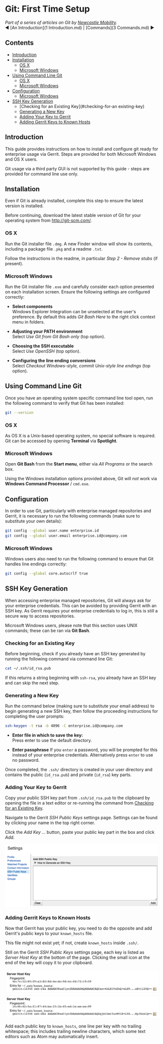 # Git: First Time Setup

*Part of a series of articles on Git by
[Newcastle Mobility](https://github.com/newcastle-mobility).*  
:arrow_backward: [An Introduction](1 Introduction.md) | [Commands](3 Commands.md) :arrow_forward:

## Contents

- [Introduction](#introduction)
- [Installation](#installing-git)
  - [OS X](#os-x)
  - [Microsoft Windows](#microsoft-windows)
- [Using Command Line Git](#using-git)
  - [OS X](#os-x-1)
  - [Microsoft Windows](#microsoft-windows-1)
- [Configuration](#configuration)
  - [Microsoft Windows](#microsoft-windows-2)
- [SSH Key Generation](#ssh-key-generation)
  - [Checking for an Existing Key](#checking-for-an existing-key)
  - [Generating a New Key](#generating-a-new-key)
  - [Adding Your Key to Gerrit](#adding-your-key-to-gerrit)
  - [Adding Gerrit Keys to Known Hosts](#adding-gerrit-keys-to-known-hosts)

## Introduction

This guide provides instructions on how to install and configure git ready for enterprise usage via
Gerrit. Steps are provided for both Microsoft Windows and OS X users.

Git usage via a third party GUI is not supported by this guide - steps are provided for command line
use only.

## Installation

Even if Git is already installed, complete this step to ensure the latest version is installed.

Before continuing, download the latest stable version of Git for your operating system from
http://git-scm.com/.

### OS X

Run the Git installer file `.dmg`. A new Finder window will show its contents, including a package
file `.pkg` and a readme `.txt`.

Follow the instructions in the readme, in particular *Step 2 - Remove stubs* (if present).

### Microsoft Windows

Run the Git installer file `.exe` and carefully consider each option presented on each installation
screen. Ensure the following settings are configured correctly:

- **Select components**  
  Windows Explorer Integration can be unselected at the user's preference. By default this adds
  *Git Bash Here* to the right click context menu in folders.

- **Adjusting your PATH environment**  
  Select *Use Git from Git Bash only* (top option).

- **Choosing the SSH executable**  
  Select *Use OpenSSH* (top option).

- **Configuring the line ending conversions**  
  Select *Checkout Windows-style, commit Unix-style line endings* (top option).

## Using Command Line Git

Once you have an operating system specific command line tool open, run the following command to
verify that Git has been installed:

```bash
git --version
```

### OS X

As OS X is a Unix-based operating system, no special software is required. Git can be accessed by
opening **Terminal** via **Spotlight**.

### Microsoft Windows

Open **Git Bash** from the **Start menu**, either via *All Programs* or the search box.

Using the Windows installation options provided above, Git will *not* work via
**Windows Command Processor** / `cmd.exe`.

## Configuration

In order to use Git, particularly with enterprise managed repositories and Gerrit, it is necessary
to run the following commands (make sure to substitute your own details):

```bash
git config --global user.name enterprise.id
git config --global user.email enterprise.id@company.com
```

### Microsoft Windows

Windows users also need to run the following command to ensure that Git handles line endings
correctly:

```bash
git config --global core.autocrlf true
```

## SSH Key Generation

When accessing enterprise managed repositories, Git will always ask for your enterprise credentials.
This can be avoided by providing Gerrit with an SSH key. As Gerrit requires your enterprise
credentials to log in, this is still a secure way to access repositories.

Microsoft Windows users, please note that this section uses UNIX commands; these can be ran via
**Git Bash**.

### Checking for an Existing Key

Before beginning, check if you already have an SSH key generated by running the following command
via command line Git:

```bash
cat ~/.ssh/id_rsa.pub
```

If this returns a string beginning with `ssh-rsa`, you already have an SSH key and can skip the next
step.

### Generating a New Key

Run the command below (making sure to substitute your email address) to begin generating a new SSH
key, then follow the proceeding instructions for completing the user prompts:

```bash
ssh-keygen -t rsa -b 4096 -C enterprise.id@company.com
```

- **Enter file in which to save the key:**  
  Press enter to use the default directory.

- **Enter passphrase**
  If you `enter` a password, you will be prompted for this instead of your enterprise credentials.
  Alternatively press `enter` to use no password.

Once completed, the `.ssh/` directory is created in your user directory and contains the public
(`id_rsa.pub`) and private (`id_rsa`) key parts.

### Adding Your Key to Gerrit

Copy your public SSH key part from `.ssh/id_rsa.pub` to the clipboard by opening the file in a text
editor or re-running the command from [Checking for an Existing Key](#checking-for-an-existing-key).

Navigate to the Gerrit *SSH Public Keys* settings page. Settings can be found by clicking your name
in the top right corner.

Click the *Add Key ...* button, paste your public key part in the box and click *Add*.

![](Images/first-time-setup-ssh-add.png?raw=true)

### Adding Gerrit Keys to Known Hosts

Now that Gerrit has your public key, you need to do the opposite and add Gerrit's public keys to
your `known_hosts` file.

This file might not exist yet; if not, create `known_hosts` inside `.ssh/`.

Still on the Gerrit *SSH Public Keys* settings page, each key is listed as *Server Host Key* at the
bottom of the page. Clicking the small icon at the end of the key will copy it to your clipboard.

![](Images/first-time-setup-ssh-keys.png?raw=true)

Add each public key to `known_hosts`, one line per key with no trailing whitespace; this includes
trailing newline characters, which some text editors such as Atom may automatically insert.
